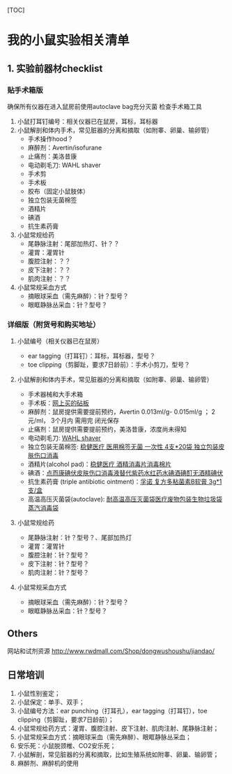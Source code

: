 
[TOC]

# 我的小鼠实验相关清单

## 1. 实验前器材checklist

### 贴手术箱版
确保所有仪器在进入鼠房前使用autoclave bag充分灭菌
检查手术箱工具

1. 小鼠打耳钉编号：相关仪器已在鼠房，耳标，耳标器
2. 小鼠解剖和体内手术，常见脏器的分离和摘取（如附睾、卵巢、输卵管）
 	+ 手术操作hood？
 	+ 麻醉剂：Avertin/isofurane
 	+ 止痛剂：美洛昔康
 	+ 电动剃毛刀: WAHL shaver
 	+ 手术剪
 	+ 手术板
 	+ 胶布（固定小鼠肢体）
 	+ 独立包装无菌棉签
 	+ 酒精片
 	+ 碘酒
 	+ 抗生素药膏
3. 小鼠常规给药
 	+ 尾静脉注射：尾部加热灯、针？？
 	+ 灌胃：灌胃针
 	+ 腹腔注射：？？
 	+ 皮下注射：？？
 	+ 肌肉注射：？？
4. 小鼠常规采血方式
 	+ 摘眼球采血（需先麻醉）：针？型号？	
 	+ 眼眶静脉丛采血：针？型号？


### 详细版（附货号和购买地址）
1. 小鼠编号（相关仪器已在鼠房）
 	+ ear tagging（打耳钉）：耳标，耳标器，型号？
 	+ toe clipping（剪脚趾，要求7日龄前）：手术小剪刀，型号？
2. 小鼠解剖和体内手术，常见脏器的分离和摘取（如附睾、卵巢、输卵管）
	+ 手术器械和大手术箱
	+ 手术板：[网上买的砧板](https://detail.tmall.com/item.htm?spm=a220o.1000855.1998025129.1.ea22b18dVqZTzj&pvid=eb31eaf2-fece-484c-b0a0-912905f1bf37&pos=1&acm=03054.1003.1.2768562&id=580273068751&scm=1007.16862.95220.23864_0&utparam=%7B%22x_hestia_source%22:%2223864%22,%22x_object_type%22:%22item%22,%22x_mt%22:0,%22x_src%22:%2223864%22,%22x_pos%22:1,%22x_pvid%22:%22eb31eaf2-fece-484c-b0a0-912905f1bf37%22,%22x_object_id%22:580273068751%7D&skuId=3870317913677)
 	+ 麻醉剂：鼠房提供需要提前预约，Avertin 0.013ml/g-  0.015ml/g ； 2元/ml， 3个月内 需用完 闭光保存
 	+ 止痛剂：鼠房提供需要提前预约，美洛昔康，浓度尚未得知
 	+ 电动剃毛刀: [WAHL shaver](https://item.taobao.com/item.htm?spm=a230r.1.14.50.3e80b6a6PXpk4a&id=561013781565&ns=1&abbucket=2#detail)
 	+ 独立包装无菌棉签: [稳健医疗 医用棉签无菌 一次性 4支*20袋 独立包装皮肤伤口消毒](https://detail.yao.95095.com/item.htm?spm=a230r.1.14.25.399f122936ry4P&id=577697301196&ns=1&abbucket=2&skuId=3826967204463)
 	+ 酒精片(alcohol pad)：[稳健医疗 酒精消毒片消毒棉片](https://detail.yao.95095.com/item.htm?spm=a1z10.3-b-s.w4011-14942224376.166.6ac426ccNCkMr5&id=577944479346&rn=8da16cc0be791979ce6b72217d8e1a41&abbucket=10)
 	+ 碘酒：[点而康碘伏皮肤伤口消毒液替代紫药水红药水碘酒碘酊无酒精碘伏](https://detail.tmall.com/item.htm?spm=a220m.1000858.1000725.1.45fb7c72hZirBR&id=10552993874&areaId=310100&user_id=704654774&cat_id=2&is_b=1&rn=bc5489a87548e55a0bf1498dc51db7b0)
 	+ 抗生素药膏 (triple antibiotic ointment)：[孚诺 复方多粘菌素B软膏 3g*1支/盒](https://detail.yao.95095.com/item.htm?spm=a220m.1000858.1000725.40.70ef504fmrHskr&id=572969784090&skuId=3735718540477&areaId=310100&user_id=2256608105&cat_id=2&is_b=1&rn=0e7c12e63756efe13f508c6742218271)
 	+ 高温高压灭菌袋(autoclave): [耐高温高压灭菌袋医疗废物包装生物垃圾袋蒸汽消毒袋 ](https://item.taobao.com/item.htm?spm=a230r.1.14.25.56ef78e3WKdX8s&id=556001661041&ns=1&abbucket=2#detail)

3. 小鼠常规给药
 	+ 尾静脉注射：针？型号？、尾部加热灯
 	+ 灌胃：灌胃针
 	+ 腹腔注射：针？型号？
 	+ 皮下注射：针？型号？
 	+ 肌肉注射：针？型号？
4. 小鼠常规采血方式
 	+ 摘眼球采血（需先麻醉）：针？型号？	
 	+ 眼眶静脉丛采血：针？型号？



## Others

网站和试剂资源
http://www.rwdmall.com/Shop/dongwushoushu/jiandao/

## 日常培训

1. 小鼠性别鉴定；
1. 小鼠保定：单手、双手；
1. 小鼠编号方法：ear punching（打耳孔），ear tagging（打耳钉），toe clipping（剪脚趾，要求7日龄前）；
1. 小鼠常规给药方式：灌胃、腹腔注射、皮下注射、肌肉注射、尾静脉注射；
1. 小鼠常规采血方式：摘眼球采血（需先麻醉）、眼眶静脉丛采血；
1. 安乐死：小鼠脱颈椎、CO2安乐死；
1. 小鼠解剖，常见脏器的分离和摘取，比如生殖系统如附睾、卵巢、输卵管；
1. 麻醉剂、麻醉机的使用

